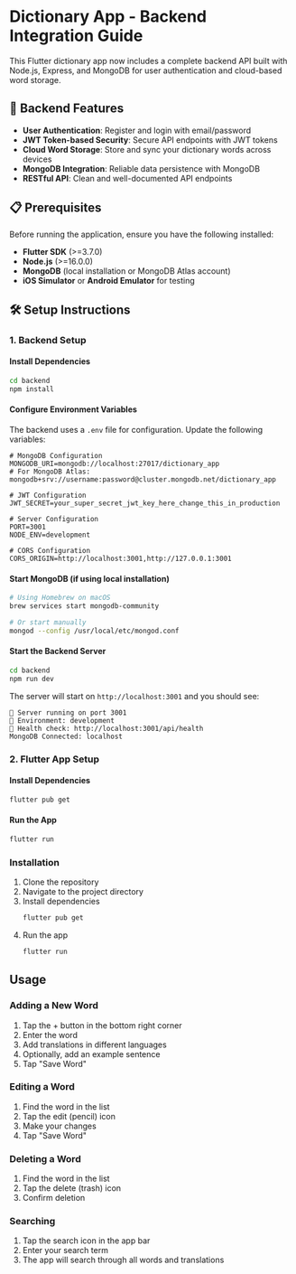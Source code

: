 # Dictionary App - Backend Integration Guide

This Flutter dictionary app now includes a complete backend API built with Node.js, Express, and MongoDB for user authentication and cloud-based word storage.

## 🚀 Backend Features

- **User Authentication**: Register and login with email/password
- **JWT Token-based Security**: Secure API endpoints with JWT tokens
- **Cloud Word Storage**: Store and sync your dictionary words across devices
- **MongoDB Integration**: Reliable data persistence with MongoDB
- **RESTful API**: Clean and well-documented API endpoints

## 📋 Prerequisites

Before running the application, ensure you have the following installed:

- **Flutter SDK** (>=3.7.0)
- **Node.js** (>=16.0.0)
- **MongoDB** (local installation or MongoDB Atlas account)
- **iOS Simulator** or **Android Emulator** for testing

## 🛠 Setup Instructions

### 1. Backend Setup

#### Install Dependencies
```bash
cd backend
npm install
```

#### Configure Environment Variables
The backend uses a `.env` file for configuration. Update the following variables:

```env
# MongoDB Configuration
MONGODB_URI=mongodb://localhost:27017/dictionary_app
# For MongoDB Atlas: mongodb+srv://username:password@cluster.mongodb.net/dictionary_app

# JWT Configuration
JWT_SECRET=your_super_secret_jwt_key_here_change_this_in_production

# Server Configuration
PORT=3001
NODE_ENV=development

# CORS Configuration
CORS_ORIGIN=http://localhost:3001,http://127.0.0.1:3001
```

#### Start MongoDB (if using local installation)
```bash
# Using Homebrew on macOS
brew services start mongodb-community

# Or start manually
mongod --config /usr/local/etc/mongod.conf
```

#### Start the Backend Server
```bash
cd backend
npm run dev
```

The server will start on `http://localhost:3001` and you should see:
```
🚀 Server running on port 3001
📱 Environment: development
🔗 Health check: http://localhost:3001/api/health
MongoDB Connected: localhost
```

### 2. Flutter App Setup

#### Install Dependencies
```bash
flutter pub get
```

#### Run the App
```bash
flutter run
```

### Installation

1. Clone the repository
2. Navigate to the project directory
3. Install dependencies
   ```bash
   flutter pub get
   ```
4. Run the app
   ```bash
   flutter run
   ```

## Usage

### Adding a New Word

1. Tap the + button in the bottom right corner
2. Enter the word
3. Add translations in different languages
4. Optionally, add an example sentence
5. Tap "Save Word"

### Editing a Word

1. Find the word in the list
2. Tap the edit (pencil) icon
3. Make your changes
4. Tap "Save Word"

### Deleting a Word

1. Find the word in the list
2. Tap the delete (trash) icon
3. Confirm deletion

### Searching

1. Tap the search icon in the app bar
2. Enter your search term
3. The app will search through all words and translations

